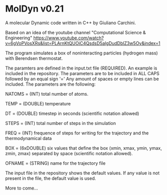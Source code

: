 # MolDyn v0.21

A molecular Dynamic code written in C++ by Giuliano Carchini.

Based on an idea of the youtube channel "Computational Science & Engineering"
https://www.youtube.com/watch?v=6gVoPVosXRs&list=PLArnKtQUOiC4QsdsD5algDudDblZ3w5Oy&index=1

The program simulates a box of noninteracting particles (hydrogen mass) with Berendsen thermostat. 

The paramters are defined in the input.txt file (REQUIRED). An example is included in the repository.
The parameters are to be included in ALL CAPS followed by an equal sign '=' Any amount of spaces or empty lines can be included.
The parameters are the following:

NATOMS = (INT) total number of atoms.

TEMP = (DOUBLE) temperature

DT = (DOUBLE) timestep in seconds (scientific notation allowed)

STEPS = (INT) total number of steps in the simulation

FREQ = (INT) frequence of steps for writing for the trajectory and the thermodynamical data

BOX = (6xDOUBLE) six values that define the box (xmin, xmax, ymin, ymax, zmin, zmax) separated by space (scientific notation allowed).

OFNAME = (STRING) name for the trajectory file

The input file in the repository shows the default values. If any value is not present in the file, the default value is used.

More to come...
